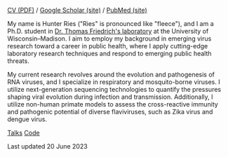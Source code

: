 [CV (PDF)](https://rieshunter.github.io/CV/CV.pdf) / [Google Scholar (site)](https://scholar.google.com/citations?user=4QvLQg4AAAAJ&hl=en&oi=ao) / [PubMed (site)](https://pubmed.ncbi.nlm.nih.gov/?term=Ries+Hunter+J)

My name is Hunter Ries ("Ries" is pronounced like "fleece"), and I am a Ph.D. student in [Dr. Thomas Friedrich's laboratory](https://friedrichlab.vetmed.wisc.edu/) at the University of Wisconsin–Madison. I aim to employ my background in emerging virus research toward a career in public health, where I apply cutting-edge laboratory research techniques and respond to emerging public health threats.

My current research revolves around the evolution and pathogenesis of RNA viruses, and I specialize in respiratory and mosquito-borne viruses. I utilize next-generation sequencing technologies to quantify the pressures shaping viral evolution during infection and transmission. Additionally, I utilize non-human primate models to assess the cross-reactive immunity and pathogenic potential of diverse flaviviruses, such as Zika virus and dengue virus.

[Talks](https://rieshunter.github.io/Talks/Talks.html)
[Code](https://rieshunter.github.io/Code/Code.html)


Last updated 20 June 2023

